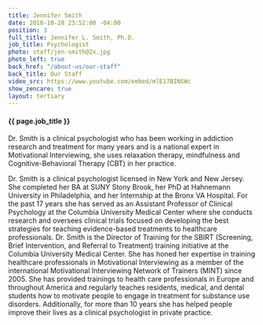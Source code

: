 ```yaml
---
title: Jennifer Smith
date: 2018-10-28 23:52:00 -04:00
position: 3
full_title: Jennifer L. Smith, Ph.D.
job_title: Psychologist
photo: staff/jen-smith@2x.jpg
photo_left: true
back_href: "/about-us/our-staff"
back_title: Our Staff
video_src: https://www.youtube.com/embed/mlE17BINSWc
show_zencare: true
layout: tertiary
---
```


#### {{ page.job_title }}

Dr. Smith is a clinical psychologist who has been working in addiction research and treatment for many years and is a national expert in Motivational Interviewing, she uses relaxation therapy, mindfulness and Cognitive-Behavioral Therapy (CBT) in her practice.

Dr. Smith is a clinical psychologist licensed in New York and New Jersey.  She completed her BA at SUNY Stony Brook, her PhD at Hahnemann University in Philadelphia, and her Internship at the Bronx VA Hospital. For the past 17 years she has served as an Assistant Professor of Clinical Psychology at the Columbia University Medical Center where she conducts research and oversees clinical trials focused on developing the best strategies for teaching evidence-based treatments to healthcare professionals. Dr. Smith is the Director of Training for the SBIRT (Screening, Brief Intervention, and Referral to Treatment) training initiative at the Columbia University Medical Center.  She has honed her expertise in training healthcare professionals in Motivational Interviewing as a member of the international Motivational Interviewing Network of Trainers (MINT) since 2005.  She has provided trainings to health care professionals in Europe and throughout America and regularly teaches residents, medical, and dental students how to motivate people to engage in treatment for substance use disorders.  Additionally, for more than 10 years she has helped people improve their lives as a clinical psychologist in private practice.

